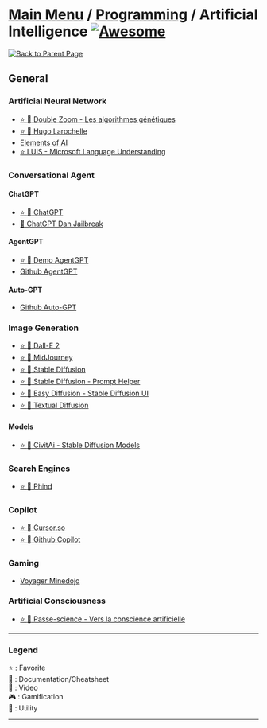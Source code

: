 # [Main Menu](../../README.md) / [Programming](../README.md) / Artificial Intelligence [![Awesome](https://awesome.re/badge-flat.svg)](https://awesome.re)

[![Back to Parent Page](https://img.shields.io/badge/-Back_to_Parent_Page-blue?style=for-the-badge)](../README.md)

## General

### Artificial Neural Network
- [:star: :book: Double Zoom - Les algorithmes génétiques](http://doublezoom.free.fr/programmation/AG_Principe.php)
- [:star: :movie_camera: Hugo Larochelle](https://www.youtube.com/user/hugolarochelle/playlists)
- [Elements of AI](https://course.elementsofai.com/)
- [:star: LUIS - Microsoft Language Understanding](https://www.luis.ai/)

### Conversational Agent

#### ChatGPT
- [:star: :wrench: ChatGPT](https://chat.openai.com/chat)
- [:book: ChatGPT Dan Jailbreak](https://gist.github.com/coolaj86/6f4f7b30129b0251f61fa7baaa881516)

#### AgentGPT
- [:star: :wrench: Demo AgentGPT](https://agentgpt.reworkd.ai)
- [Github AgentGPT](https://github.com/reworkd/AgentGPT)

#### Auto-GPT
- [Github Auto-GPT](https://github.com/Significant-Gravitas/Auto-GPT)

### Image Generation
- [:star: :wrench: Dall-E 2](https://labs.openai.com)
- [:star: :wrench: MidJourney](https://www.midjourney.com/)
- [:star: :wrench: Stable Diffusion](https://stablediffusionweb.com/#demo)
- [:star: :wrench: Stable Diffusion - Prompt Helper](https://www.stable-diffusion-france.fr/prompt-helper.php)
- [:star: :wrench: Easy Diffusion - Stable Diffusion UI](https://github.com/cmdr2/stable-diffusion-ui)
- [:star: :book: Textual Diffusion](https://textual-inversion.github.io/)

#### Models
- [:star: :wrench: CivitAi - Stable Diffusion Models](https://civitai.com)

### Search Engines
- [:star: :wrench: Phind](https://www.phind.com/)

### Copilot
- [:star: :wrench: Cursor.so](https://www.cursor.so)
- [:star: :wrench: Github Copilot](https://copilot.github.com/)

### Gaming
- [Voyager Minedojo](https://voyager.minedojo.org)

### Artificial Consciousness
- [:star: :movie_camera: Passe-science - Vers la conscience artificielle](https://www.youtube.com/watch?v=ChcYySk_jro)

---

### Legend
:star: : Favorite\
:book: : Documentation/Cheatsheet\
:movie_camera: : Video\
:video_game: : Gamification\
:wrench: : Utility

---
